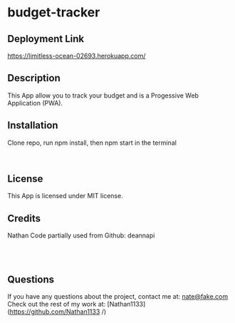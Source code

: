 # budget-tracker

## Deployment Link
https://limitless-ocean-02693.herokuapp.com/


## Description

This App allow you to track your budget and is a Progessive Web Application (PWA).  <br />

## Installation

Clone repo, run npm install, then npm start in the terminal


<br />


## License
  This App is licensed under MIT license. <br />
  
## Credits
Nathan
Code partially used from Github: deannapi


 <br />
 



<br />

## Questions
If you have any questions about the project, contact me at: 
nate@fake.com <br />
Check out the rest of my work at: 
[Nathan1133](https://github.com/Nathan1133
  /) <br />
